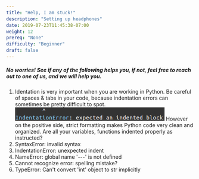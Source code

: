 ```yaml
---
title: "Help, I am stuck!"
description: "Setting up headphones"
date: 2019-07-23T11:45:38-07:00
weight: 12
prereq: "None"
difficulty: "Beginner"
draft: false
---
```

##### No worries! See if any of the following helps you, if not, feel free to reach out to one of us, and we will help you.

1.  Identation is very important when you are working in Python. Be careful of spaces & tabs in your code, because indentation errors can sometimes be pretty difficult to spot. 
    ![](../img/screenshot-identationerror.png)
    However on the positive side, strict formatting makes Python code very clean and organized. Are all your variables, functions indented properly as
    instructed?
2.  SyntaxError: invalid syntax
3.  IndentationError: unexpected indent
4.  NameError: global name \'\-\--\' is not defined
5.  Cannot recognize error: spelling mistake?
6.  TypeError: Can't convert 'int' object to str implicitly